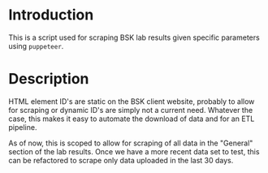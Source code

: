 # Introduction

This is a script used for scraping BSK lab results given specific parameters using `puppeteer`.

# Description

HTML element ID's are static on the BSK client website, probably to allow for scraping or dynamic ID's are simply not a current need. Whatever the case, this makes it easy to automate the download of data and for an ETL pipeline.

As of now, this is scoped to allow for scraping of all data in the "General" section of the lab results. Once we have a more recent data set to test, this can be refactored to scrape only data uploaded in the last 30 days.